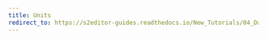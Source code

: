 ```yaml
---
title: Units
redirect_to: https://s2editor-guides.readthedocs.io/New_Tutorials/04_Data_Editor/059_Units
---
```

